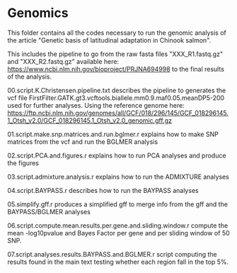 # Genomics

This folder contains all the codes necessary to run the genomic analysis of the article "Genetic basis of latitudinal adaptation in Chinook salmon".

This includes the pipeline to go from the raw fasta files "XXX_R1.fastq.gz" and "XXX_R2.fastq.gz" available here: https://www.ncbi.nlm.nih.gov/bioproject/PRJNA694998 to the final results of the analysis.

00.script.K.Christensen.pipeline.txt describes the pipeline to generates the vcf file FirstFilter.GATK.gt3.vcftools.biallele.mm0.9.maf0.05.meanDP5-200 used for further analyses.
Using the reference genome here: https://ftp.ncbi.nlm.nih.gov/genomes/all/GCF/018/296/145/GCF_018296145.1_Otsh_v2.0/GCF_018296145.1_Otsh_v2.0_genomic.gff.gz

01.script.make.snp.matrices.and.run.bglmer.r explains how to make SNP matrices from the vcf and run the BGLMER analysis

02.script.PCA.and.figures.r explains how to run PCA analyses and produce the figures

03.script.admixture.analysis.r explains how to run the ADMIXTURE analyses 

04.script.BAYPASS.r describes how to run the BAYPASS analyses 

05.simplify.gff.r produces a simplified gff to merge info from the gff and the BAYPASS/BGLMER analyses

06.script.compute.mean.results.per.gene.and.sliding.window.r compute the mean -log10pvalue and Bayes Factor per gene and per sliding window of 50 SNP.

07.script.analyses.results.BAYPASS.and.BGLMER.r script computing the results found in the main text testing whether each region fall in the top 5%.
